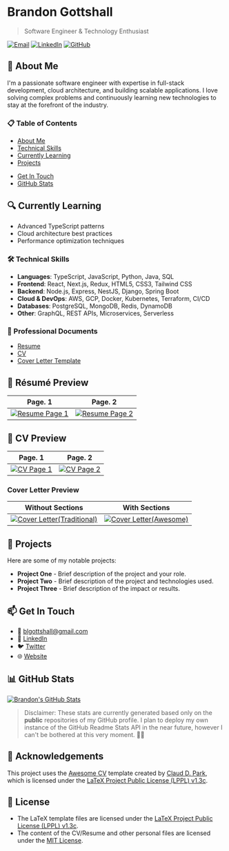 # Brandon Gottshall

> Software Engineer & Technology Enthusiast

[![Email](https://img.shields.io/badge/Email-blgottshall%40gmail.com-blue?style=flat-square&logo=gmail)](mailto:blgottshall@gmail.com)
[![LinkedIn](https://img.shields.io/badge/LinkedIn-0077B5?style=flat-square&logo=linkedin&logoColor=white)](https://linkedin.com/in/brandon-gottshall)
[![GitHub](https://img.shields.io/badge/GitHub-100000?style=flat-square&logo=github&logoColor=white)](https://github.com/Brandon-Gottshall)

## 👋 About Me

I'm a passionate software engineer with expertise in full-stack development, cloud architecture, and building scalable applications. I love solving complex problems and continuously learning new technologies to stay at the forefront of the industry.

### 📋 Table of Contents

- [About Me](#-about-me)
- [Technical Skills](#️-technical-skills)
- [Currently Learning](#-currently-learning)
- [Projects](#-projects)
<!-- - [Blog Posts](#-blog-posts) -->
- [Get In Touch](#-get-in-touch)
- [GitHub Stats](#-github-stats)

## 🔍 Currently Learning

- Advanced TypeScript patterns
- Cloud architecture best practices
- Performance optimization techniques

### 🛠️ Technical Skills

- **Languages**: TypeScript, JavaScript, Python, Java, SQL
- **Frontend**: React, Next.js, Redux, HTML5, CSS3, Tailwind CSS
- **Backend**: Node.js, Express, NestJS, Django, Spring Boot
- **Cloud & DevOps**: AWS, GCP, Docker, Kubernetes, Terraform, CI/CD
- **Databases**: PostgreSQL, MongoDB, Redis, DynamoDB
- **Other**: GraphQL, REST APIs, Microservices, Serverless

### 📄 Professional Documents

- [Resume](output/resume.pdf)
- [CV](output/cv.pdf)
- [Cover Letter Template](output/cover-letter.pdf)

## 📄 Résumé Preview

| Page. 1 | Page. 2 |
|:---:|:---:|
| [![Resume Page 1](https://raw.githubusercontent.com/Brandon-Gottshall/Resume/main/Resume-1.png)](https://raw.githubusercontent.com/Brandon-Gottshall/Resume/main/Resume-1.png) | [![Resume Page 2](https://raw.githubusercontent.com/Brandon-Gottshall/Resume/main/Resume-2.png)](https://raw.githubusercontent.com/Brandon-Gottshall/Resume/main/Resume-2.png) |

## 📄 CV Preview

| Page. 1 | Page. 2 |
|:---:|:---:|
| [![CV Page 1](https://raw.githubusercontent.com/Brandon-Gottshall/Resume/main/CV-1.png)](https://raw.githubusercontent.com/Brandon-Gottshall/Resume/main/CV-1.png) | [![CV Page 2](https://raw.githubusercontent.com/Brandon-Gottshall/Resume/main/CV-2.png)](https://raw.githubusercontent.com/Brandon-Gottshall/Resume/main/CV-2.png) |

### Cover Letter Preview

| Without Sections | With Sections |
|:---:|:---:|
| [![Cover Letter(Traditional)](https://raw.githubusercontent.com/posquit0/Awesome-CV/master/examples/coverletter-0.png)](https://raw.githubusercontent.com/posquit0/Awesome-CV/master/examples/coverletter.pdf)  | [![Cover Letter(Awesome)](https://raw.githubusercontent.com/posquit0/Awesome-CV/master/examples/coverletter-1.png)](https://raw.githubusercontent.com/posquit0/Awesome-CV/master/examples/coverletter.pdf) |

## 🚀 Projects

Here are some of my notable projects:

- **Project One** - Brief description of the project and your role.
- **Project Two** - Brief description of the project and technologies used.
- **Project Three** - Brief description of the impact or results.

<!-- ## 📚 Blog Posts

I occasionally write about technology and software development. Check out my latest articles:

- [Post Title One](https://your-blog-url.com/post-one)
- [Post Title Two](https://your-blog-url.com/post-two) -->

## 📫 Get In Touch

- 📧 [blgottshall@gmail.com](mailto:blgottshall@gmail.com)
- 💼 [LinkedIn](https://linkedin.com/in/brandon-gottshall)
- 🐦 [Twitter](https://twitter.com/yourhandle)
- 🌐 [Website](https://yourwebsite.com)

## 📊 GitHub Stats

[![Brandon's GitHub Stats](https://github-readme-stats.vercel.app/api?username=Brandon-Gottshall&show_icons=true&theme=radical&rank_icon=github)](https://github.com/Brandon-Gottshall)

> Disclaimer: These stats are currently generated based only on the **public** repositories of my GitHub profile. I plan to deploy my own instance of the GitHub Readme Stats API in the near future, however I can't be bothered at this very moment. 🤷‍♂️

## 🙏 Acknowledgements

This project uses the [Awesome CV](https://github.com/posquit0/Awesome-CV) template created by [Claud D. Park](http://www.posquit0.com), which is licensed under the [LaTeX Project Public License (LPPL) v1.3c](LICENCE).

## 📜 License

- The LaTeX template files are licensed under the [LaTeX Project Public License (LPPL) v1.3c](LICENCE).
- The content of the CV/Resume and other personal files are licensed under the [MIT License](LICENSE).
